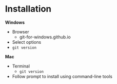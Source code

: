 # Installation

**Windows**
* Browser
	* git-for-windows.github.io
* Select options
* `git version`

**Mac**
* Terminal
	* `git version`
* Follow prompt to install using command-line tools
